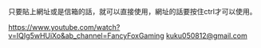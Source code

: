 只要貼上網址或是信箱的話，就可以直接使用，網址的話要按住ctrl才可以使用。

https://www.youtube.com/watch?v=IQIg5wHUiXo&ab_channel=FancyFoxGaming
kuku050812@gmail.com